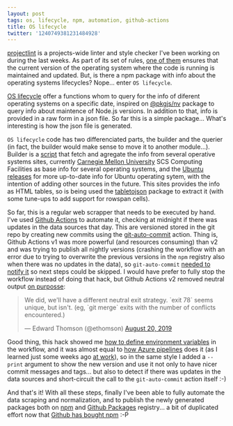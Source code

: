 ```yaml
---
layout: post
tags: os, lifecycle, npm, automation, github-actions
title: OS lifecycle
twitter: '1240749381231484928'
---
```


[projectlint](https://github.com/projectlint) is a projects-wide linter and
style checker I've been working on during the last weeks. As part of its set of
rules, [one of them](https://github.com/projectlint/plugin-Operating-System)
ensures that the current version of the operating system where the code is
running is maintained and updated. But, is there a npm package with info about
the operating systems lifecycles? Nope... enter `OS lifecycle`.

[OS lifecycle](https://github.com/projectlint/OS-lifecycle) offer a functions
whom to query for the info of diferent operating systems on a specific date,
inspired on [@pkgjs/nv](https://github.com/pkgjs/nv) package to query info about
maintence of Node.js versions. In addition to that, info is provided in a raw
form in a json file. So far this is a simple package... What's interesting is
how the json file is generated.

`OS lifecycle` code has two differenciated parts, the builder and the querier
(in fact, the builder would make sense to move it to another module...). Builder
is a [script](https://github.com/projectlint/OS-lifecycle/blob/master/server.js)
that fetch and agregate the info from several operative systems sites, currently
[Carnegie Mellon University](https://computing.cs.cmu.edu/desktop/os-lifecycle.html)
SCS Computing Facilities as base info for several operating systems, and the
[Ubuntu releases](https://wiki.ubuntu.com/Releases) for more up-to-date info for
Ubuntu operating sytem, with the intention of adding other sources in the
future. This sites provides the info as HTML tables, so is being used the
[tabletojson](https://github.com/maugenst/tabletojson) package to extract it
(with some tune-ups to add support for rowspan cells).

So far, this is a regular web scrapper that needs to be executed by hand. I've
used [Github Actions](https://github.com/features/actions) to automate it,
checking at midnight if there was updates in the data sources that day. This are
versioned stored in the git repo by creating new commits using the
[git-auto-commit](https://github.com/stefanzweifel/git-auto-commit-action)
action. Thing is, Github Actions v1 was more powerful (and resources consuming)
than v2 and was trying to publish all nightly versions (crashing the workflow
with an error due to trying to overwrite the previous versions in the `npm`
registry also when there was no updates in the data), so `git-auto-commit`
[needed to notify it](https://github.com/stefanzweifel/git-auto-commit-action/issues/46)
so next steps could be skipped. I would have prefer to fully stop the workflow
instead of doing that hack, but Github Actions v2 removed neutral output
[on purposse](https://twitter.com/ethomson/status/1163899559279497217):

<blockquote class="twitter-tweet"><p lang="en" dir="ltr">We did, we&#39;ll have a different neutral exit strategy. `exit 78` seems unique, but isn&#39;t. (eg, `git merge` exits with the number of conflicts encountered.)</p>&mdash; Edward Thomson (@ethomson) <a href="https://twitter.com/ethomson/status/1163899559279497217?ref_src=twsrc%5Etfw">August 20, 2019</a></blockquote> <script async src="https://platform.twitter.com/widgets.js" charset="utf-8"></script>

Good thing, this hack showed me
[how to define environment variables](https://help.github.com/en/actions/building-actions/metadata-syntax-for-github-actions#outputs)
in the workflow, and it was almost equal to
[how Azure pipelines](https://docs.microsoft.com/en-us/azure/devops/pipelines/process/variables?view=azure-devops&tabs=yaml%2Cbatch#set-a-job-scoped-variable-from-a-script)
does it (as I learned just some weeks ago [at work](https://www.botxo.ai/)), so
in the same style I added a `--print` argument to show the new version and use
it not only to have nicer commit messages and tags... but also to detect if
there was updates in the data sources and short-circuit the call to the
`git-auto-commit` action itself :-)

And that's it! With all these steps, finally I've been able to fully automate
the data scraping and normalization, and to publish the newly generated packages
both on [npm](https://www.npmjs.com/package/@projectlint/os-lifecycle) and
[Github Packages](https://github.com/projectlint/OS-lifecycle/packages/94821)
registry... a bit of duplicated effort now that
[Github has bought npm](https://github.blog/2020-03-16-npm-is-joining-github/)
:-P
